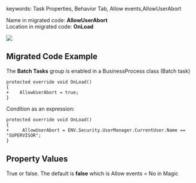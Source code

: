 ﻿keywords: Task Properties, Behavior Tab, Allow events,AllowUserAbort

Name in migrated code: **AllowUserAbort**  
Location in migrated code: **OnLoad**


![](allowevents.png)

## Migrated Code Example

The **Batch Tasks** group is enabled in a BusinessProcess class (Batch task)

```csdiff   
protected override void OnLoad()
{
+    AllowUserAbort = true;
}
```        
Condition as an expression:

```csdiff   
protected override void OnLoad()
{
+     AllowUserAbort = ENV.Security.UserManager.CurrentUser.Name == "SUPERVISOR";
}
```        



## Property Values
True or false. The default is **false** which is Allow events = No in Magic


